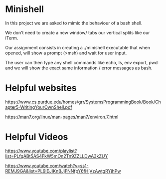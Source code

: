 # Minishell

In this project we are asked to mimic the behaviour of a bash shell.

We don't need to create a new window/ tabs our vertical splits like our iTerm. 

Our assignment consists in creating a ./minishell executable that when opened, will show a prompt (>msh) and wait for user input. 

The user can then type any shell commands like echo, ls, env export, pwd and we will show the exact same information / error messages as bash. 

# Helpful websites

https://www.cs.purdue.edu/homes/grr/SystemsProgrammingBook/Book/Chapter5-WritingYourOwnShell.pdf

https://man7.org/linux/man-pages/man7/environ.7.html

# Helpful Videos

https://www.youtube.com/playlist?list=PLfqABt5AS4FkW5mOn2Tn9ZZLLDwA3kZUY

 https://www.youtube.com/watch?v=ss1-REMJ9GA&list=PL9IEJIKnBJjFNNfpY6fHjVzAwtgRYjhPw
